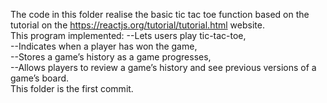 The code in this folder realise the basic tic tac toe function based on the tutorial on the https://reactjs.org/tutorial/tutorial.html website.  
This program implemented:
 --Lets users play tic-tac-toe,  
--Indicates when a player has won the game,  
--Stores a game’s history as a game progresses,  
--Allows players to review a game’s history and see previous versions of a game’s board.  
This folder is the first commit.
